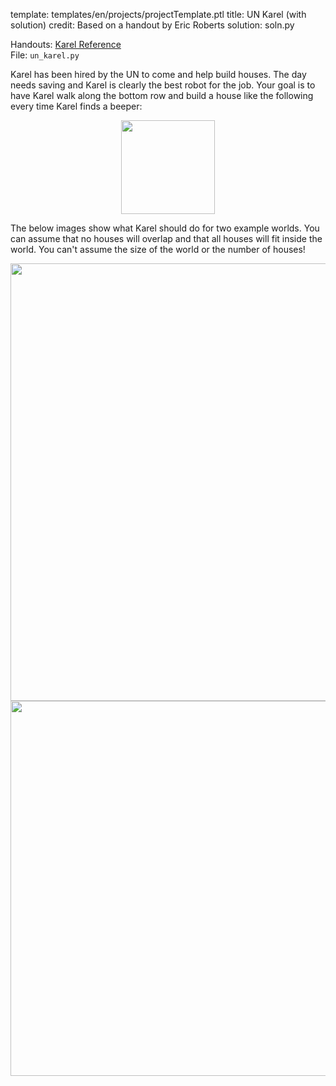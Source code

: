 template: templates/en/projects/projectTemplate.ptl
title: UN Karel (with solution)
credit: Based on a handout by Eric Roberts
solution: soln.py

Handouts: [Karel Reference]({{pathToRoot}}en/resources/karel.html)<br/>
File: `un_karel.py`<br/>

Karel has been hired by the UN to come and help build houses. The day needs saving and Karel is clearly the best robot for the job. Your goal is to have Karel walk along the bottom row and build a house like the following every time Karel finds a beeper:

<center>
<img style="width:150px" src="{{pathToRoot}}img/projects/unKarel/house.png">	
</center>

The below images show what Karel should do for two example worlds. You can assume that no houses will overlap and that all houses will fit inside the world. You can't assume the size of the world or the number of houses!

<center>
<img style="width:700px" src="{{pathToRoot}}img/projects/unKarel/un1.png">	
</center>

<center>
<img style="width:600px" src="{{pathToRoot}}img/projects/unKarel/un2.png">	
</center>
